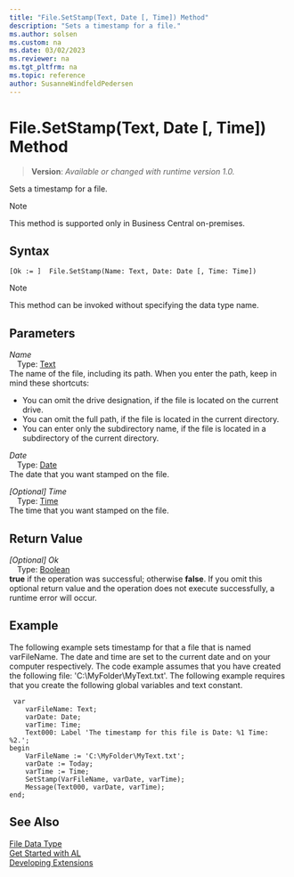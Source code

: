 ```yaml
---
title: "File.SetStamp(Text, Date [, Time]) Method"
description: "Sets a timestamp for a file."
ms.author: solsen
ms.custom: na
ms.date: 03/02/2023
ms.reviewer: na
ms.tgt_pltfrm: na
ms.topic: reference
author: SusanneWindfeldPedersen
---
```

[//]: # (START>DO_NOT_EDIT)
[//]: # (IMPORTANT:Do not edit any of the content between here and the END>DO_NOT_EDIT.)
[//]: # (Any modifications should be made in the .xml files in the ModernDev repo.)
# File.SetStamp(Text, Date [, Time]) Method
> **Version**: _Available or changed with runtime version 1.0._

Sets a timestamp for a file.

> [!NOTE]
> This method is supported only in Business Central on-premises.

## Syntax
```AL
[Ok := ]  File.SetStamp(Name: Text, Date: Date [, Time: Time])
```
> [!NOTE]
> This method can be invoked without specifying the data type name.
## Parameters
*Name*  
&emsp;Type: [Text](../text/text-data-type.md)  
The name of the file, including its path. When you enter the path, keep in mind these shortcuts:
-   You can omit the drive designation, if the file is located on the current drive.
-   You can omit the full path, if the file is located in the current directory.
-   You can enter only the subdirectory name, if the file is located in a subdirectory of the current directory.  

*Date*  
&emsp;Type: [Date](../date/date-data-type.md)  
The date that you want stamped on the file.  

*[Optional] Time*  
&emsp;Type: [Time](../time/time-data-type.md)  
The time that you want stamped on the file.  


## Return Value
*[Optional] Ok*  
&emsp;Type: [Boolean](../boolean/boolean-data-type.md)  
**true** if the operation was successful; otherwise **false**.   If you omit this optional return value and the operation does not execute successfully, a runtime error will occur.  


[//]: # (IMPORTANT: END>DO_NOT_EDIT)

## Example

The following example sets timestamp for that a file that is named varFileName. The date and time are set to the current date and on your computer respectively. The code example assumes that you have created the following file: 'C:\\MyFolder\\MyText.txt'. The following example requires that you create the following global variables and text constant.  

```al
 var
    varFileName: Text;
    varDate: Date;
    varTime: Time;
    Text000: Label 'The timestamp for this file is Date: %1 Time: %2.';
begin
    VarFileName := 'C:\MyFolder\MyText.txt';  
    varDate := Today;  
    varTime := Time;  
    SetStamp(VarFileName, varDate, varTime);  
    Message(Text000, varDate, varTime);  
end;
```  
  
## See Also
[File Data Type](file-data-type.md)  
[Get Started with AL](../../devenv-get-started.md)  
[Developing Extensions](../../devenv-dev-overview.md)